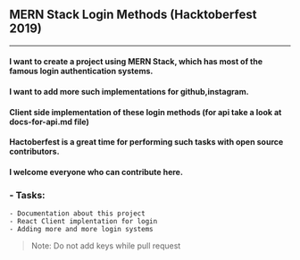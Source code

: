 ##  MERN Stack Login Methods (Hacktoberfest 2019)
---------------
#### I want to create a project using MERN Stack, which has most of the famous login authentication systems.
#### I want to add more such implementations for github,instagram.
#### Client side implementation of these login methods (for api take a look at docs-for-api.md file)

#### Hactoberfest is a great time for performing such tasks with open source contributors.
#### I welcome everyone who can contribute here.
### - Tasks:
    - Documentation about this project
    - React Client implentation for login 
    - Adding more and more login systems

> Note: Do not add keys while pull request
